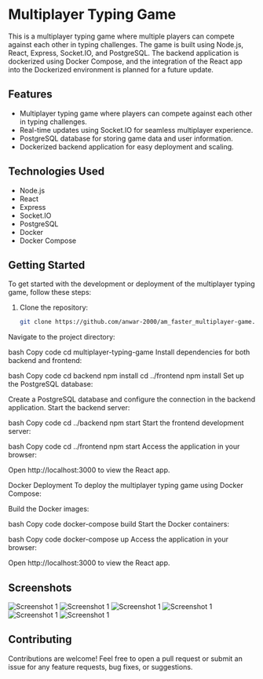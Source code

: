 # Multiplayer Typing Game

This is a multiplayer typing game where multiple players can compete against each other in typing challenges. The game is built using Node.js, React, Express, Socket.IO, and PostgreSQL. The backend application is dockerized using Docker Compose, and the integration of the React app into the Dockerized environment is planned for a future update.

## Features

- Multiplayer typing game where players can compete against each other in typing challenges.
- Real-time updates using Socket.IO for seamless multiplayer experience.
- PostgreSQL database for storing game data and user information.
- Dockerized backend application for easy deployment and scaling.

## Technologies Used

- Node.js
- React
- Express
- Socket.IO
- PostgreSQL
- Docker
- Docker Compose

## Getting Started

To get started with the development or deployment of the multiplayer typing game, follow these steps:

1. Clone the repository:

   ```bash
   git clone https://github.com/anwar-2000/am_faster_multiplayer-game.git
Navigate to the project directory:

bash
Copy code
cd multiplayer-typing-game
Install dependencies for both backend and frontend:

bash
Copy code
cd backend
npm install
cd ../frontend
npm install
Set up the PostgreSQL database:

Create a PostgreSQL database and configure the connection in the backend application.
Start the backend server:

bash
Copy code
cd ../backend
npm start
Start the frontend development server:

bash
Copy code
cd ../frontend
npm start
Access the application in your browser:

Open http://localhost:3000 to view the React app.

Docker Deployment
To deploy the multiplayer typing game using Docker Compose:

Build the Docker images:

bash
Copy code
docker-compose build
Start the Docker containers:

bash
Copy code
docker-compose up
Access the application in your browser:

Open http://localhost:3000 to view the React app.

## Screenshots

![Screenshot 1](frontend/project/landing_page.png)
![Screenshot 1](frontend/project/invite.png)
![Screenshot 1](frontend/project/reject.png)
![Screenshot 1](frontend/project/room.png)
![Screenshot 1](frontend/project/game.png)
![Screenshot 1](frontend/project/finished.png)

## Contributing
Contributions are welcome! Feel free to open a pull request or submit an issue for any feature requests, bug fixes, or suggestions.
